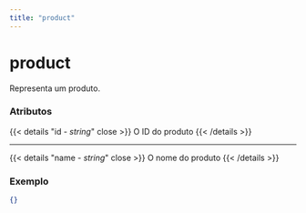 ```yaml
---
title: "product"
---
```


# product

Representa um produto.

### Atributos

{{< details "id - <i>string</i>" close >}}
    O ID do produto
{{< /details >}}

---

{{< details "name - <i>string</i>" close >}}
    O nome do produto
{{< /details >}}



### Exemplo
``` json
{}
```